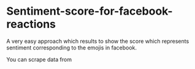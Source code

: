# Sentiment-score-for-facebook-reactions



A very easy approach which results to show the score which represents sentiment corresponding to the emojis in facebook. 

You can scrape data from 
